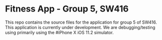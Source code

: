 # Fitness App - Group 5, SW416
This repo contains the source files for the application for group 5 of SW416.
This application is currently under development.
We are debugging/testing using primarily using the #iPhone X iOS 11.2 simulator.
